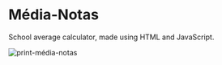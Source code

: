 # Média-Notas
School average calculator, made using HTML and JavaScript.<br>

![print-média-notas](https://github.com/user-attachments/assets/44dffe65-5c76-4bd6-8f9f-4ad0928a6e0f)
